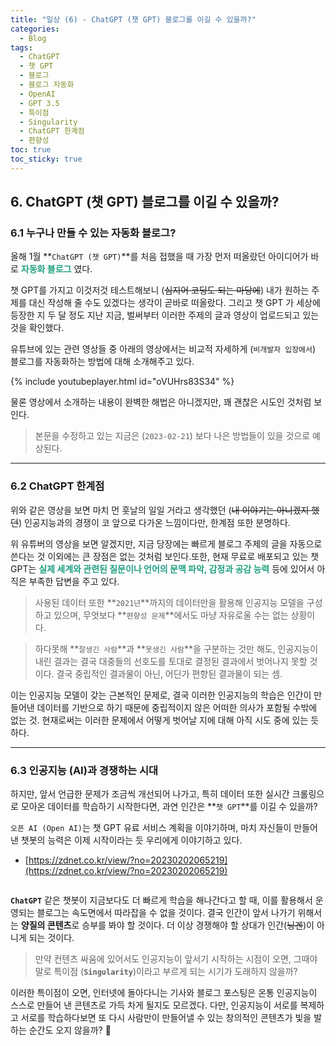 ```yaml
---
title: "일상 (6) - ChatGPT (챗 GPT) 블로그를 이길 수 있을까?"
categories:
  - Blog
tags:
  - ChatGPT
  - 챗 GPT
  - 블로그
  - 블로그 자동화
  - OpenAI
  - GPT 3.5
  - 특이점
  - Singularity
  - ChatGPT 한계점
  - 편향성
toc: true
toc_sticky: true
---
```


## 6. ChatGPT (챗 GPT) 블로그를 이길 수 있을까?

### 6.1 누구나 만들 수 있는 자동화 블로그?

올해 1월 **`ChatGPT (챗 GPT)`**를 처음 접했을 때 가장 먼저 떠올랐던 아이디어가 바로 <span style="color:#20a080"><b>자동화 블로그</b></span> 였다.

챗 GPT를 가지고 이것저것 테스트해보니 (~~심지어 코딩도 되는 마당에~~) 내가 원하는 주제를 대신 작성해 줄 수도 있겠다는 생각이 곧바로 떠올랐다. 그리고 챗 GPT 가 세상에 등장한 지 두 달 정도 지난 지금, 벌써부터 이러한 주제의 글과 영상이 업로드되고 있는 것을 확인했다.

유튜브에 있는 관련 영상들 중 아래의 영상에서는 비교적 자세하게 (`비개발자 입장에서`) 블로그를 자동화하는 방법에 대해 소개해주고 있다.

{% include youtubeplayer.html id="oVUHrs83S34" %}

물론 영상에서 소개하는 내용이 완벽한 해법은 아니겠지만, 꽤 괜찮은 시도인 것처럼 보인다.

>본문을 수정하고 있는 지금은 (`2023-02-21`) 보다 나은 방법들이 있을 것으로 예상된다.

---

### 6.2 ChatGPT 한계점

위와 같은 영상을 보면 마치 먼 훗날의 일일 거라고 생각했던 (~~내 이야기는 아니겠지 했던~~) 인공지능과의 경쟁이 코 앞으로 다가온 느낌이다만, 한계점 또한 분명하다.

위 유튜버의 영상을 보면 알겠지만, 지금 당장에는 빠르게 블로그 주제의 글을 자동으로 쓴다는 것 이외에는 큰 장점은 없는 것처럼 보인다.또한, 현재 무료로 배포되고 있는 챗 GPT는 <span style="color:#20a080"><b>실제 세계와 관련된 질문이나 언어의 문맥 파악, 감정과 공감 능력</b></span> 등에 있어서 아직은 부족한 답변을 주고 있다.

> 사용된 데이터 또한 **`2021년`**까지의 데이터만을 활용해 인공지능 모델을 구성하고 있으며, 무엇보다 **`편향성 문제`**에서도 마냥 자유로울 수는 없는 상황이다.

>하다못해 **`잘생긴 사람`**과 **`못생긴 사람`**을 구분하는 것만 해도, 인공지능이 내린 결과는 결국 대중들의 선호도를 토대로 결정된 결과에서 벗어나지 못할 것이다. 결국 중립적인 결과물이 아닌, 어딘가 편향된 결과물이 되는 셈.

이는 인공지능 모델이 갖는 근본적인 문제로, 결국 이러한 인공지능의 학습은 인간이 만들어낸 데이터를 기반으로 하기 때문에 중립적이지 않은 어떠한 의사가 포함될 수밖에 없는 것. 현재로써는 이러한 문제에서 어떻게 벗어날 지에 대해 아직 시도 중에 있는 듯 하다.

---

### 6.3 인공지능 (AI)과 경쟁하는 시대

하지만, 앞서 언급한 문제가 조금씩 개선되어 나가고, 특히 데이터 또한 실시간 크롤링으로 모아온 데이터를 학습하기 시작한다면, 과연 인간은 **`챗 GPT`**를 이길 수 있을까?

`오픈 AI (Open AI)`는 챗 GPT 유료 서비스 계획을 이야기하며, 마치 자신들이 만들어낸 챗봇의 능력은 이제 시작이라는 듯 우리에게 이야기하고 있다.

* [https://zdnet.co.kr/view/?no=20230202065219](https://zdnet.co.kr/view/?no=20230202065219)

<figure style="width: 95%" class="align-center">
  <img src="{{ site.url }}{{ site.baseurl }}/assets/images/blog-chatgpt-fig2.png" alt="">
</figure>

**`ChatGPT`** 같은 챗봇이 지금보다도 더 빠르게 학습을 해나간다고 할 때, 이를 활용해서 운영되는 블로그는 속도면에서 따라잡을 수 없을 것이다. 결국 인간이 앞서 나가기 위해서는 **양질의 콘텐츠**로 승부를 봐야 할 것이다. 더 이상 경쟁해야 할 상대가 인간(~~닝겐~~)이 아니게 되는 것이다.

>만약 컨텐츠 싸움에 있어서도 인공지능이 앞서기 시작하는 시점이 오면, 그때야말로 특이점 (**`Singularity`**)이라고 부르게 되는 시기가 도래하지 않을까?

이러한 특이점이 오면, 인터넷에 돌아다니는 기사와 블로그 포스팅은 온통 인공지능이 스스로 만들어 낸 콘텐츠로 가득 차게 될지도 모르겠다. 다만, 인공지능이 서로를 복제하고 서로를 학습하다보면 또 다시 사람만이 만들어낼 수 있는 창의적인 콘텐츠가 빛을 발하는 순간도 오지 않을까? 💫

<!---
<span style="color:#A0a020"><b></b></span>
--->